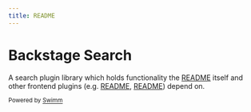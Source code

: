 ```yaml
---
title: README
---
```

# Backstage Search

A search plugin library which holds functionality the <SwmLink doc-title="README" repo-id="Z2l0aHViJTNBJTNBYmFja3N0YWdlJTNBJTNBam9uc3dpbW0=" repo-name="backstage" path="/.swm/readme.e9760bhc.sw.md">[README](https://app.swimm.io/repos/Z2l0aHViJTNBJTNBYmFja3N0YWdlJTNBJTNBam9uc3dpbW0%3D/docs/e9760bhc)</SwmLink> itself and other frontend plugins (e.g. <SwmLink doc-title="README" repo-id="Z2l0aHViJTNBJTNBYmFja3N0YWdlJTNBJTNBam9uc3dpbW0=" repo-name="backstage" path="/.swm/readme.sx695vqd.sw.md">[README](https://app.swimm.io/repos/Z2l0aHViJTNBJTNBYmFja3N0YWdlJTNBJTNBam9uc3dpbW0%3D/docs/sx695vqd)</SwmLink>, <SwmLink doc-title="README" repo-id="Z2l0aHViJTNBJTNBYmFja3N0YWdlJTNBJTNBam9uc3dpbW0=" repo-name="backstage" path="/.swm/readme.63p9066a.sw.md">[README](https://app.swimm.io/repos/Z2l0aHViJTNBJTNBYmFja3N0YWdlJTNBJTNBam9uc3dpbW0%3D/docs/63p9066a)</SwmLink>) depend on.

<SwmMeta version="3.0.0"><sup>Powered by [Swimm](https://app.swimm.io/)</sup></SwmMeta>
